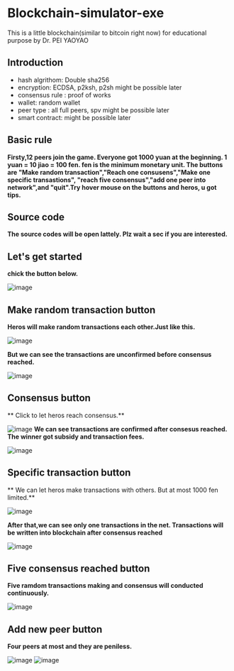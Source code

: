 # Blockchain-simulator-exe
This is a little blockchain(similar to bitcoin right now) for educational purpose by Dr. PEI YAOYAO
## Introduction
* hash algrithom: Double sha256
* encryption: ECDSA, p2ksh, p2sh might be possible later
* consensus rule : proof of works
* wallet: random wallet 
* peer type : all full peers, spv might be possible later
* smart contract: might be possible later

## Basic rule

**Firsty,12 peers join the game. Everyone got 1000 yuan at the beginning. 1 yuan = 10 jiao = 100 fen. fen is the minimum monetary unit. The buttons are "Make random transaction","Reach one consusens","Make one specific transastions", "reach five consensus","add one peer into network",and "quit".Try hover mouse on the buttons and heros, u got tips.**

## Source code

**The source codes will be open lattely. Plz wait a sec if you are interested.**

## Let's get started

**chick  the button below.**

![image](https://github.com/YaoyaoBae/Blockchain-simulator-exe/blob/master/pics/begin.png)
## Make random transaction button

**Heros will make random transactions each other.Just like this.**

![image](https://github.com/YaoyaoBae/Blockchain-simulator-exe/blob/master/pics/random.png)

**But we can see the transactions are unconfirmed before consensus reached.**

![image](https://github.com/YaoyaoBae/Blockchain-simulator-exe/blob/master/pics/unconfirmed.png)
## Consensus button

** Click to let heros reach consensus.**

![image](https://github.com/YaoyaoBae/Blockchain-simulator-exe/blob/master/pics/mining.png)
**We can see transactions are confirmed after consesus reached. The winner got subsidy and transaction fees.**

![image](https://github.com/YaoyaoBae/Blockchain-simulator-exe/blob/master/pics/reached.png)
## Specific transaction button
** We can let heros make transactions with others. But at most 1000 fen limited.**

![image](https://github.com/YaoyaoBae/Blockchain-simulator-exe/blob/master/pics/one.png)

**After that,we can see only one transactions in the net. Transactions will be written into blockchain after consensus reached**

![image](https://github.com/YaoyaoBae/Blockchain-simulator-exe/blob/master/pics/onedone.png)
## Five consensus reached button

**Five ramdom transactions making and consensus will conducted continuously.**

![image](https://github.com/YaoyaoBae/Blockchain-simulator-exe/blob/master/pics/five.png)
## Add new peer button

**Four peers at most and they are peniless.**

![image](https://github.com/YaoyaoBae/Blockchain-simulator-exe/blob/master/pics/add.png)
![image](https://github.com/YaoyaoBae/Blockchain-simulator-exe/blob/master/pics/last.png)


